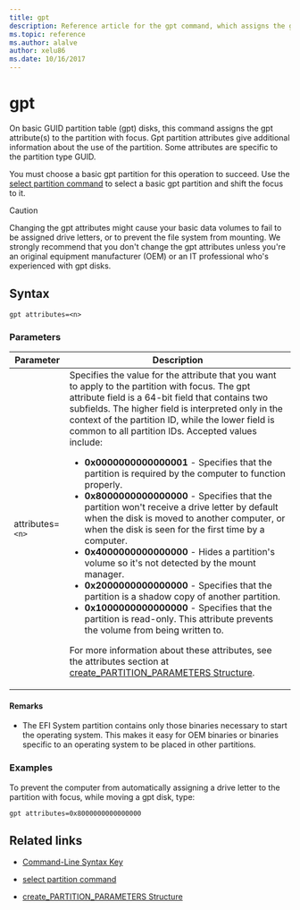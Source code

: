 ```yaml
---
title: gpt
description: Reference article for the gpt command, which assigns the gpt attribute(s) to the partition with focus.
ms.topic: reference
ms.author: alalve
author: xelu86
ms.date: 10/16/2017
---
```


# gpt



On basic GUID partition table (gpt) disks, this command assigns the gpt attribute(s) to the partition with focus. Gpt partition attributes give additional information about the use of the partition. Some attributes are specific to the partition type GUID.

You must choose a basic gpt partition for this operation to succeed. Use the [select partition command](select-partition.md) to select a basic gpt partition and shift the focus to it.

> [!CAUTION]
> Changing the gpt attributes might cause your basic data volumes to fail to be assigned drive letters, or to prevent the file system from mounting. We strongly recommend that you don't change the gpt attributes unless you're an original equipment manufacturer (OEM) or an IT professional who's experienced with gpt disks.

## Syntax

```
gpt attributes=<n>
```

### Parameters

| Parameter | Description |
| --------- | ----------- |
| attributes=`<n>` | Specifies the value for the attribute that you want to apply to the partition with focus. The gpt attribute field is a 64-bit field that contains two subfields. The higher field is interpreted only in the context of the partition ID, while the lower field is common to all partition IDs. Accepted values include:<ul><li>**0x0000000000000001** - Specifies that the partition is required by the computer to function properly.</li><li>**0x8000000000000000** - Specifies that the partition won't receive a drive letter by default when the disk is moved to another computer, or when the disk is seen for the first time by a computer.</li><li>**0x4000000000000000** - Hides a partition's volume so it's not detected by the mount manager.</li><li>**0x2000000000000000** - Specifies that the partition is a shadow copy of another partition.</li><li>**0x1000000000000000** - Specifies that the partition is read-only. This attribute prevents the volume from being written to.</li></ul><p>For more information about these attributes, see the attributes section at [create_PARTITION_PARAMETERS Structure](/windows/win32/api/vds/ns-vds-create_partition_parameters). |

#### Remarks

- The EFI System partition contains only those binaries necessary to start the operating system. This makes it easy for OEM binaries or binaries specific to an operating system to be placed in other partitions.

### Examples

To prevent the computer from automatically assigning a drive letter to the partition with focus, while moving a gpt disk, type:

```
gpt attributes=0x8000000000000000
```

## Related links

- [Command-Line Syntax Key](command-line-syntax-key.md)

- [select partition command](select-partition.md)

- [create_PARTITION_PARAMETERS Structure](/windows/win32/api/vds/ns-vds-create_partition_parameters)
